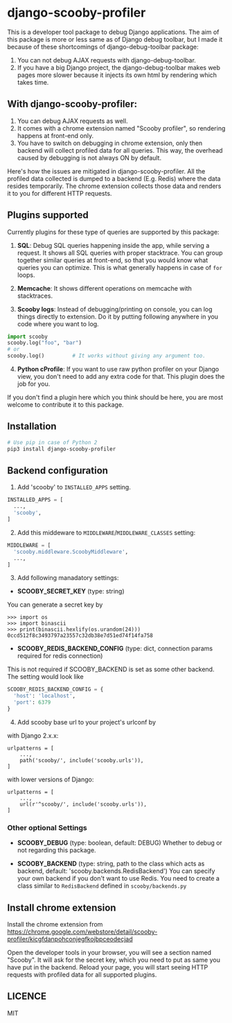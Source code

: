 # django-scooby-profiler

This is a developer tool package to debug Django applications.
The aim of this package is more or less same as of Django debug toolbar,
but I made it because of these shortcomings of django-debug-toolbar package:

1) You can not debug AJAX requests with django-debug-toolbar.
2) If you have a big Django project, the django-debug-toolbar makes web pages more slower
because it injects its own html by rendering which takes time.

## With django-scooby-profiler:

1) You can debug AJAX requests as well.
2) It comes with a chrome extension named "Scooby profiler", so rendering happens at front-end only.
3) You have to switch on debugging in chrome extension, only then backend will collect profiled data for all queries.
This way, the overhead caused by debugging is not always ON by default.

Here's how the issues are mitigated in django-scooby-profiler.
All the profiled data collected is dumped to a backend (E.g. Redis) where the data resides temporarily.
The chrome extension collects those data and renders it to you for different HTTP requests.

## Plugins supported
Currently plugins for these type of queries are supported by this package:

1) **SQL**:
Debug SQL queries happening inside the app, while serving a request. It shows all SQL queries with proper stacktrace.
You can group together similar queries at front-end, so that you would know what queries you can optimize.
This is what generally happens in case of `for` loops.

2) **Memcache**:
It shows different operations on memcache with stacktraces.

3) **Scooby logs**:
Instead of debugging/printing on console, you can log things directly to extension.
Do it by putting following anywhere in you code where you want to log.

```python
import scooby
scooby.log("foo", "bar")
# or
scooby.log()         # It works without giving any argument too.
```

4) **Python cProfile**:
If you want to use raw python profiler on your Django view, you don't need to add any extra code for that.
This plugin does the job for you.

If you don't find a plugin here which you think should be here, you are most welcome to contribute it to this package.

## Installation

```bash
# Use pip in case of Python 2
pip3 install django-scooby-profiler 
```

## Backend configuration

1) Add 'scooby' to `INSTALLED_APPS` setting.
```python
INSTALLED_APPS = [
  ...,
  'scooby',
]
```

2) Add this middeware to `MIDDLEWARE`/`MIDDLEWARE_CLASSES` setting:
```python
MIDDLEWARE = [
  'scooby.middleware.ScoobyMiddleware',
  ...,
]
```

3) Add following manadatory settings:

* **SCOOBY_SECRET_KEY** (type: string)

You can generate a secret key by
```
>>> import os
>>> import binascii
>>> print(binascii.hexlify(os.urandom(24)))
0ccd512f8c3493797a23557c32db38e7d51ed74f14fa758
```


* **SCOOBY_REDIS_BACKEND_CONFIG** (type: dict, connection params required for redis connection)

This is not required if SCOOBY_BACKEND is set as some other backend.
The setting would look like

```python
SCOOBY_REDIS_BACKEND_CONFIG = {
  'host': 'localhost',
  'port': 6379
}
```

4) Add scooby base url to your project's urlconf by

with Django 2.x.x:
```
urlpatterns = [
    ...,
    path('scooby/', include('scooby.urls')),
]
```

with lower versions of Django:
```
urlpatterns = [
    ...,
    url(r'^scooby/', include('scooby.urls')),
]
```

### Other optional Settings

* **SCOOBY_DEBUG** (type: boolean, default: DEBUG)
Whether to debug or not regarding this package.

* **SCOOBY_BACKEND** (type: string, path to the class which acts as backend, default: 'scooby.backends.RedisBackend')
You can specify your own backend if you don't want to use Redis.
You need to create a class similar to `RedisBackend` defined in `scooby/backends.py`


## Install chrome extension
Install the chrome extension from https://chrome.google.com/webstore/detail/scooby-profiler/kicgfdanpohconjegfkojbpceodecjad

Open the developer tools in your browser, you will see a section named "Scooby".
It will ask for the secret key, which you need to put as same you have put in the backend.
Reload your page, you will start seeing HTTP requests with profiled data for all supported plugins.

## LICENCE
MIT
